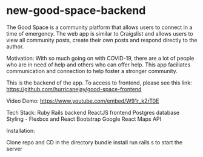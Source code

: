 # new-good-space-backend

The Good Space is a community platform that allows users to connect in a time of emergency. The web app is similar to Craigslist and allows users to view all community posts, create their own posts and respond directly to the author.

Motivation: With so much going on with COVID-19, there are a lot of people who are in need of help and others who can offer help. This app faciliates communication and connection to help foster a stronger community.

This is the backend of the app. To access to frontend, please see this link: https://github.com/hurricanejay/good-space-frontend

Video Demo: https://www.youtube.com/embed/W91r_k2rT0E

Tech Stack: Ruby Rails backend ReactJS frontend Postgres database Styling - Flexbox and React Bootstrap Google React Maps API

Installation:

Clone repo and CD in the directory
bundle install
run rails s to start the server
